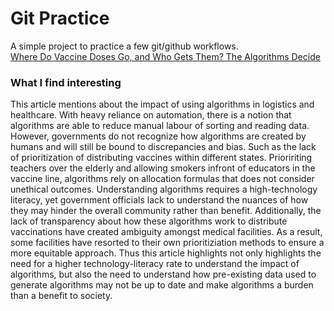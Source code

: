 # Git Practice
A simple project to practice a few git/github workflows.  
[Where Do Vaccine Doses Go, and Who Gets Them? The Algorithms Decide](https://www.nytimes.com/2021/02/07/technology/vaccine-algorithms.html)

### What I find interesting 
This article mentions about the impact of using algorithms in logistics and healthcare. With heavy reliance on automation, there is a notion that algorithms are able to reduce manual labour of sorting and reading data. However, governments do not recognize how algorithms are created by humans and will still be bound to discrepancies and bias. Such as the lack of prioritization of distributing vaccines within different states. Prioririting teachers over the elderly and allowing smokers infront of educators in the vaccine line, algorithms rely on allocation formulas that does not consider unethical outcomes. Understanding algorithms requires a high-technology literacy, yet government officials lack to understand the nuances of how they may hinder the overall community rather than benefit. Additionally, the lack of transparency about how these algorithms work to distribute vaccinations have created ambiguity amongst medical facilities. As a result, some facilities have resorted to their own prioritiziation methods to ensure a more equitable approach. Thus this article highlights not only highlights the need for a higher technology-literacy rate to understand the impact of algorithms, but also the need to understand how pre-existing data used to generate algorithms may not be up to date and make algorithms a burden than a benefit to society. 